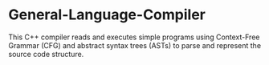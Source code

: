# General-Language-Compiler
This C++ compiler reads and executes simple programs using Context-Free Grammar (CFG) and abstract syntax trees (ASTs) to parse and represent the source code structure.
